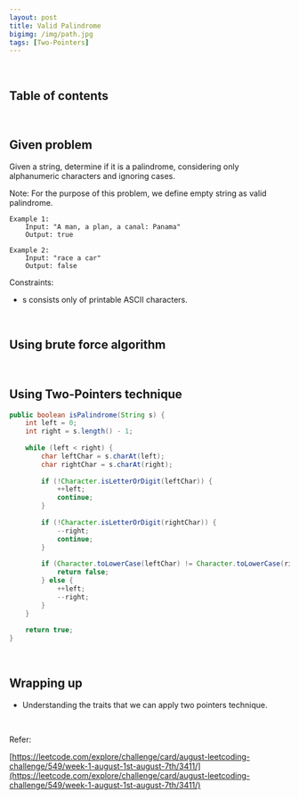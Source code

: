 ```yaml
---
layout: post
title: Valid Palindrome
bigimg: /img/path.jpg
tags: [Two-Pointers]
---
```




<br>

## Table of contents





<br>

## Given problem

Given a string, determine if it is a palindrome, considering only alphanumeric characters and ignoring cases.

Note: For the purpose of this problem, we define empty string as valid palindrome.

```
Example 1:
    Input: "A man, a plan, a canal: Panama"
    Output: true

Example 2:
    Input: "race a car"
    Output: false
```

Constraints:
- s consists only of printable ASCII characters.

<br>

## Using brute force algorithm





<br>

## Using Two-Pointers technique


```java
public boolean isPalindrome(String s) {
    int left = 0;
    int right = s.length() - 1;
    
    while (left < right) {
        char leftChar = s.charAt(left);
        char rightChar = s.charAt(right);
        
        if (!Character.isLetterOrDigit(leftChar)) {
            ++left;
            continue;
        }
        
        if (!Character.isLetterOrDigit(rightChar)) {
            --right;
            continue;
        }
        
        if (Character.toLowerCase(leftChar) != Character.toLowerCase(rightChar)) {
            return false;
        } else {
            ++left;
            --right;
        }
    }
    
    return true;
}
```



<br>

## Wrapping up

- Understanding the traits that we can apply two pointers technique.





<br>

Refer:

[https://leetcode.com/explore/challenge/card/august-leetcoding-challenge/549/week-1-august-1st-august-7th/3411/](https://leetcode.com/explore/challenge/card/august-leetcoding-challenge/549/week-1-august-1st-august-7th/3411/)